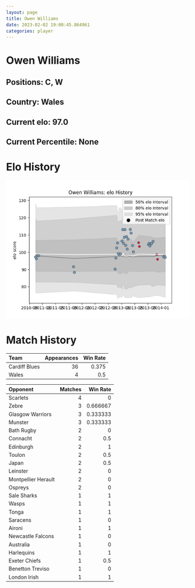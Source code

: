 ```yaml
---  
layout: page  
title: Owen Williams  
date: 2023-02-02 19:00:45.864961  
categories: player  
---
```

# Owen Williams

## Positions: C, W

## Country: Wales

## Current elo: 97.0

## Current Percentile: None

# Elo History


![elo history](history_OwenWilliams.png)
# Match History


| Team          |   Appearances |   Win Rate |
|:--------------|--------------:|-----------:|
| Cardiff Blues |            36 |      0.375 |
| Wales         |             4 |      0.5   |

| Opponent            |   Matches |   Win Rate |
|:--------------------|----------:|-----------:|
| Scarlets            |         4 |   0        |
| Zebre               |         3 |   0.666667 |
| Glasgow Warriors    |         3 |   0.333333 |
| Munster             |         3 |   0.333333 |
| Bath Rugby          |         2 |   0        |
| Connacht            |         2 |   0.5      |
| Edinburgh           |         2 |   1        |
| Toulon              |         2 |   0.5      |
| Japan               |         2 |   0.5      |
| Leinster            |         2 |   0        |
| Montpellier Herault |         2 |   0        |
| Ospreys             |         2 |   0        |
| Sale Sharks         |         1 |   1        |
| Wasps               |         1 |   1        |
| Tonga               |         1 |   1        |
| Saracens            |         1 |   0        |
| Aironi              |         1 |   1        |
| Newcastle Falcons   |         1 |   0        |
| Australia           |         1 |   0        |
| Harlequins          |         1 |   1        |
| Exeter Chiefs       |         1 |   0.5      |
| Benetton Treviso    |         1 |   0        |
| London Irish        |         1 |   1        |